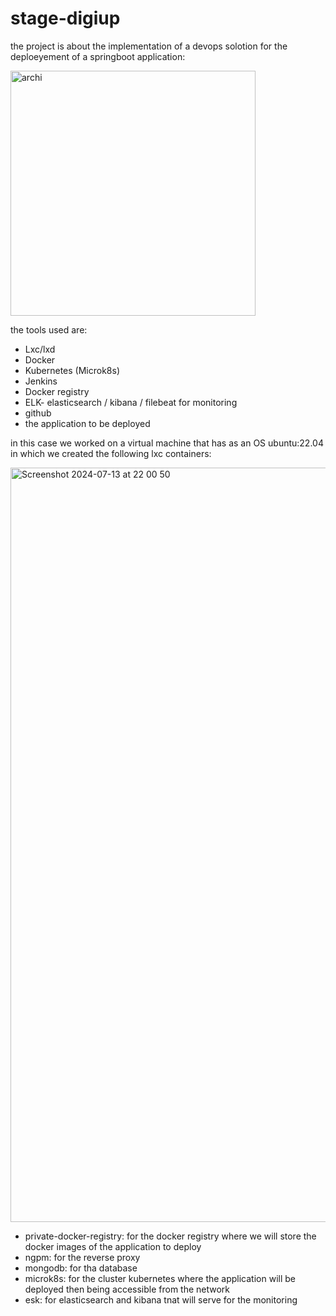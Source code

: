 # stage-digiup


the project is about the implementation of a devops solotion for the deploeyement of a springboot application:


<img width="392" alt="archi" src="https://user-images.githubusercontent.com/78829346/184507048-d2f72ca8-daed-49e6-880f-1a3f69ed6eaa.png">

the tools used are:
- Lxc/lxd 
- Docker 
- Kubernetes (Microk8s)
- Jenkins
- Docker registry
- ELK- elasticsearch / kibana / filebeat for monitoring
- github
- the application to be deployed

in this case we worked on a virtual machine that has as an OS ubuntu:22.04 in which we created the following lxc containers:

<img width="1207" alt="Screenshot 2024-07-13 at 22 00 50" src="https://github.com/user-attachments/assets/836322af-32ca-43c0-94db-57cb043cdbb2">

- private-docker-registry: for the docker registry where we will store the docker images of the application to deploy
- ngpm: for the reverse proxy
- mongodb: for tha database
- microk8s: for the cluster kubernetes where the application will be deployed then being accessible from the network
- esk: for elasticsearch and kibana tnat will serve for the monitoring




